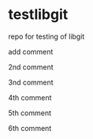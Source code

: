 # testlibgit
repo for testing of libgit 

add comment

2nd comment

3nd comment

4th comment

5th comment

6th comment
